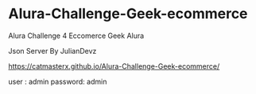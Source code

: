 # Alura-Challenge-Geek-ecommerce
Alura Challenge 4
Eccomerce Geek Alura

Json Server By JulianDevz

https://catmasterx.github.io/Alura-Challenge-Geek-ecommerce/

user : admin
password: admin
